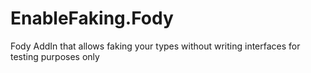 EnableFaking.Fody
=================

Fody AddIn that allows faking your types without writing interfaces for testing purposes only

